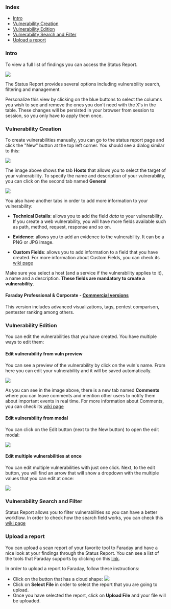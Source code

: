 <a name="index"></a>
### Index
* [Intro](#intro)
* [Vulnerability Creation](#vuln-creation)
* [Vulnerability Edition](#vuln-edition)
* [Vulnerability Search and Filter](#search-and-filter)
* [Upload a report](#upload-a-report)

<a name="intro"></a>
### Intro
To view a full list of findings you can access the Status Report.

![](https://raw.githubusercontent.com/wiki/infobyte/faraday/images/status_report/status_report.png)

The Status Report provides several options including vulnerability search, filtering and management.

Personalize this view by clicking on the blue buttons to select the columns you wish to see and remove the ones you don't need with the X's in the table. These changes will be persisted in your browser from session to session, so you only have to apply them once.

<a name="vuln-creation"></a>
### Vulnerability Creation
To create vulnerabilities manually, you can go to the status report page and click the "New" button at the top left corner. You should see a dialog similar to this:

![](https://raw.githubusercontent.com/wiki/infobyte/faraday/images/status_report/new_vuln.png)

The image above shows the tab **Hosts** that allows you to select the target of your vulnerability. To specify the name and description of your vulnerability, you can click on the second tab named **General**

![](https://raw.githubusercontent.com/wiki/infobyte/faraday/images/status_report/new_vuln_general.png)

You also have another tabs in order to add more information to your vulnerability:

* **Technical Details**: allows you to add the field _data_ to your vulnerability. If you create a web vulnerability, you will have more fields available such as path, method, request, response and so on.

* **Evidence**: allows you to add an evidence to the vulnerability. It can be a PNG or JPG image.

* **Custom Fields**: allows you to add information to a field that you have created. For more information about Custom Fields, you can check its [wiki page](https://github.com/infobyte/faraday/wiki/Custom-Fields)

Make sure you select a host (and a service if the vulnerability applies to it), a name and a description. **These fields are mandatory to create a vulnerability**.

#### Faraday Professional & Corporate - [Commercial versions](https://www.faradaysec.com/?utm_source=github#download)

This version includes advanced visualizations, tags, pentest comparison, pentester ranking among others.

<a name="vuln-edition"></a>
### Vulnerability Edition
You can edit the vulnerabilities that you have created. You have multiple ways to edit them:

#### Edit vulnerability from vuln preview
You can see a preview of the vulnerability by click on the vuln's name. From here you can edit your vulnerability and it will be saved automatically.

![](https://raw.githubusercontent.com/wiki/infobyte/faraday/images/status_report/vuln_preview.png)

As you can see in the image above, there is a new tab named **Comments** where you can leave comments and mention other users to notify them about important events in real time. For more information about Comments, you can check its [wiki page](https://github.com/infobyte/faraday/wiki/Comments)

#### Edit vulnerability from modal
You can click on the Edit button (next to the New button) to open the edit modal:

![](https://raw.githubusercontent.com/wiki/infobyte/faraday/images/status_report/edit_vuln.png)

#### Edit multiple vulnerabilities at once
You can edit multiple vulnerabilities with just one click. Next, to the edit button, you will find an arrow that will show a dropdown with the multiple values that you can edit at once:

![](https://raw.githubusercontent.com/wiki/infobyte/faraday/images/status_report/edit_multiple_vulns.png)

<a name="search-and-filter"></a>
### Vulnerability Search and Filter
Status Report allows you to filter vulnerabilities so you can have a better workflow. In order to check how the search field works, you can check this [wiki page](https://github.com/infobyte/faraday/wiki/Search-and-Filter)

<a name="upload-a-report"></a>
### Upload a report
You can upload a scan report of your favorite tool to Faraday and have a nice look at your findings through the Status Report. You can see a list of the tools that Faraday supports by clicking on this [link](https://github.com/infobyte/faraday/wiki/Plugin-List#list).

In order to upload a report to Faraday, follow these instructions:

* Click on the button that has a cloud shape:  ![](https://raw.github.com/wiki/infobyte/faraday/images/status_report/upload_report.png)
* Click on **Select File** in order to select the report that you are going to upload.
* Once you have selected the report, click on **Upload File** and your file will be uploaded.